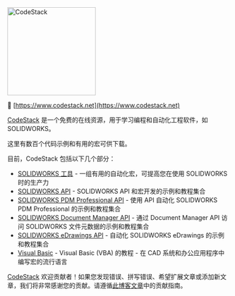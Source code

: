 <img src="https://www.codestack.net/logo.svg" alt="CodeStack" width="200"/>


&#128279; [https://www.codestack.net](https://www.codestack.net)

[CodeStack](https://www.codestack.net) 是一个免费的在线资源，用于学习编程和自动化工程软件，如 SOLIDWORKS。

这里有数百个代码示例和有用的宏可供下载。

目前，CodeStack 包括以下几个部分：

* [SOLIDWORKS 工具](https://www.codestack.net/solidworks-tools/) - 一组有用的自动化宏，可提高您在使用 SOLIDWORKS 时的生产力
* [SOLIDWORKS API](https://www.codestack.net/solidworks-api/) - SOLIDWORKS API 和宏开发的示例和教程集合
* [SOLIDWORKS PDM Professional API](https://www.codestack.net/solidworks-pdm-api/) - 使用 API 自动化 SOLIDWORKS PDM Professional 的示例和教程集合
* [SOLIDWORKS Document Manager API](https://www.codestack.net/solidworks-document-manager-api/) - 通过 Document Manager API 访问 SOLIDWORKS 文件元数据的示例和教程集合
* [SOLIDWORKS eDrawings API](https://www.codestack.net/edrawings-api/) - 自动化 SOLIDWORKS eDrawings 的示例和教程集合
* [Visual Basic](https://www.codestack.net/visual-basic/) - Visual Basic (VBA) 的教程 - 在 CAD 系统和办公应用程序中编写宏的流行语言

[CodeStack](https://www.codestack.net) 欢迎贡献者！如果您发现错误、拼写错误、希望扩展文章或添加新文章，我们将非常感谢您的贡献。请遵循[此博客文章](https://blog.xarial.com/codestack-opensource/)中的贡献指南。